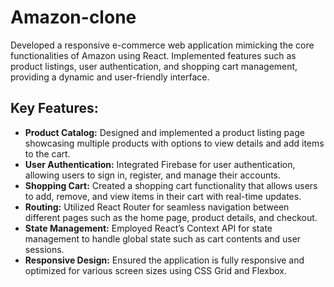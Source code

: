 # Amazon-clone
Developed a responsive e-commerce web application mimicking the core functionalities of Amazon using React. Implemented features such as product listings, user authentication, and shopping cart management, providing a dynamic and user-friendly interface.

## Key Features:

   - **Product Catalog:** Designed and implemented a product listing page showcasing multiple products with options to view details and add items to the cart.
   - **User Authentication:** Integrated Firebase for user authentication, allowing users to sign in, register, and manage their accounts.
   - **Shopping Cart:** Created a shopping cart functionality that allows users to add, remove, and view items in their cart with real-time updates.
   - **Routing:** Utilized React Router for seamless navigation between different pages such as the home page, product details, and checkout.
   - **State Management:** Employed React’s Context API for state management to handle global state such as cart contents and user sessions.
   - **Responsive Design:** Ensured the application is fully responsive and optimized for various screen sizes using CSS Grid and Flexbox.
